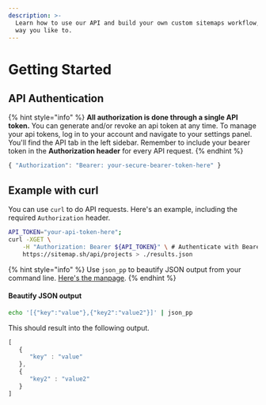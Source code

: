 ```yaml
---
description: >-
  Learn how to use our API and build your own custom sitemaps workflow, just the
  way you like to.
---
```


# Getting Started

## API Authentication

{% hint style="info" %}
**All authorization is done through a single API token.** You can generate and/or revoke an api token at any time. To manage your api tokens, log in to your account and navigate to your settings panel. You'll find the API tab in the left sidebar. Remember to include your bearer token in the **Authorization header** for every API request.
{% endhint %}

```javascript
{ "Authorization": "Bearer: your-secure-bearer-token-here" }
```

## Example with curl

You can use `curl` to do API requests. Here's an example, including the required `Authorization` header.

```bash
API_TOKEN="your-api-token-here";
curl -XGET \
    -H "Authorization: Bearer ${API_TOKEN}" \ # Authenticate with Bearer token
    https://sitemap.sh/api/projects > ./results.json
```

{% hint style="info" %}
Use `json_pp` to beautify JSON output from your command line. [Here's the manpage](http://manpages.ubuntu.com/manpages/disco/man1/json_pp.1.html).
{% endhint %}

#### Beautify JSON output

```bash
echo '[{"key":"value"},{"key2":"value2"}]' | json_pp
```

This should result into the following output.

```javascript
[
   {
      "key" : "value"
   },
   {
      "key2" : "value2"
   }
]
```

